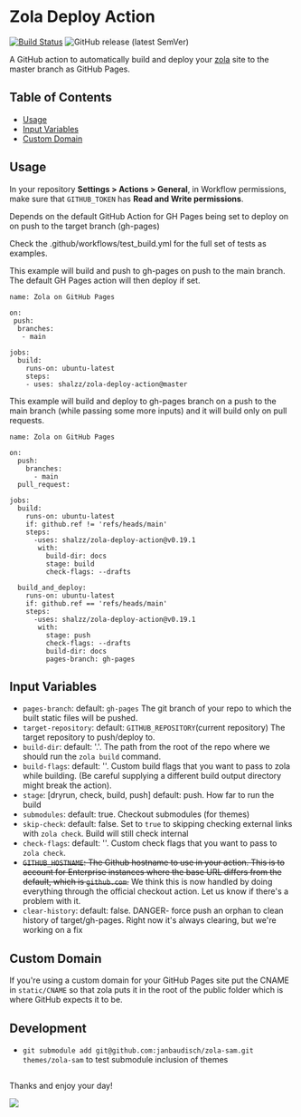 # Zola Deploy Action

[![Build Status](https://img.shields.io/endpoint.svg?url=https%3A%2F%2Factions-badge.atrox.dev%2Fshalzz%2Fzola-deploy-action%2Fbadge&style=flat)](https://actions-badge.atrox.dev/shalzz/zola-deploy-action/goto)
![GitHub release (latest SemVer)](https://img.shields.io/github/v/release/shalzz/zola-deploy-action?sort=semver)

A GitHub action to automatically build and deploy your [zola] site to the master
branch as GitHub Pages.

## Table of Contents

 - [Usage](#usage)
 - [Input Variables](#input-variables)
 - [Custom Domain](#custom-domain)

## Usage

In your repository **Settings > Actions > General**, in Workflow permissions, make sure that `GITHUB_TOKEN` has **Read and Write permissions**.

Depends on the default GitHub Action for GH Pages being set to deploy on on push to the target branch (gh-pages) 

Check the .github/workflows/test_build.yml for the full set of tests as examples.

This example will build and push to gh-pages on push to the main branch. The default GH Pages action will then deploy if set.

```
name: Zola on GitHub Pages

on: 
 push:
  branches:
   - main
    
jobs:        
  build:
    runs-on: ubuntu-latest
    steps:
    - uses: shalzz/zola-deploy-action@master 
```

This example will build and deploy to gh-pages branch on a push to the main branch (while passing some more inputs)
and it will build only on pull requests.
```
name: Zola on GitHub Pages

on:
  push:
    branches:
      - main 
  pull_request:
  
jobs:
  build:
    runs-on: ubuntu-latest
    if: github.ref != 'refs/heads/main'
    steps:
      -uses: shalzz/zola-deploy-action@v0.19.1
       with:
         build-dir: docs
         stage: build
         check-flags: --drafts
          
  build_and_deploy:
    runs-on: ubuntu-latest
    if: github.ref == 'refs/heads/main'
    steps:
      -uses: shalzz/zola-deploy-action@v0.19.1
       with:
         stage: push
         check-flags: --drafts
         build-dir: docs
         pages-branch: gh-pages
```

## Input Variables
* `pages-branch`: default: `gh-pages` The git branch of your repo to which the built static files will be pushed.
* `target-repository`: default: `GITHUB_REPOSITORY`(current repository) The target repository to push/deploy to.
* `build-dir`: default: '.'. The path from the root of the repo where we should run the `zola build` command.
* `build-flags`: default: ''. Custom build flags that you want to pass to zola while building. (Be careful supplying a different build output directory might break the action).
* `stage`: [dryrun, check, build, push] default: push. How far to run the build 
* `submodules`: default: true. Checkout submodules (for themes)
* `skip-check`: default: false. Set to `true` to skipping checking external links with `zola check`. Build will still check internal
* `check-flags`: default: ''. Custom check flags that you want to pass to `zola check`.
* ~~`GITHUB_HOSTNAME`: The Github hostname to use in your action. This is to account for Enterprise instances where the base URL differs from the default, which is `github.com`.~~ We think this is now handled by doing everything through the official checkout action. Let us know if there's a problem with it.
* `clear-history`: default: false. DANGER- force push an orphan to clean history of target/gh-pages. Right now it's always clearing, but we're working on a fix

## Custom Domain

If you're using a custom domain for your GitHub Pages site put the CNAME 
in `static/CNAME` so that zola puts it in the root of the public folder
which is where GitHub expects it to be.

[zola]: https://github.com/getzola/zola

## Development
* ```git submodule add git@github.com:janbaudisch/zola-sam.git themes/zola-sam``` to test submodule inclusion of themes

##

Thanks and enjoy your day!

<a href="https://www.buymeacoffee.com/shaleen"><img src="https://img.buymeacoffee.com/button-api/?text=Buy me a Beer&emoji=🍺&slug=shaleen&button_colour=40DCA5&font_colour=ffffff&font_family=Bree&outline_colour=000000&coffee_colour=FFDD00" /></a>
